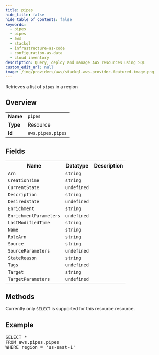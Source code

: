 ```yaml
---
title: pipes
hide_title: false
hide_table_of_contents: false
keywords:
  - pipes
  - pipes
  - aws
  - stackql
  - infrastructure-as-code
  - configuration-as-data
  - cloud inventory
description: Query, deploy and manage AWS resources using SQL
custom_edit_url: null
image: /img/providers/aws/stackql-aws-provider-featured-image.png
---
```

Retrieves a list of <code>pipes</code> in a region

## Overview
<table><tbody>
<tr><td><b>Name</b></td><td><code>pipes</code></td></tr>
<tr><td><b>Type</b></td><td>Resource</td></tr>
<tr><td><b>Id</b></td><td><code>aws.pipes.pipes</code></td></tr>
</tbody></table>

## Fields
<table><tbody>
<tr><th>Name</th><th>Datatype</th><th>Description</th></tr>
<tr><td><code>Arn</code></td><td><code>string</code></td><td></td></tr><tr><td><code>CreationTime</code></td><td><code>string</code></td><td></td></tr><tr><td><code>CurrentState</code></td><td><code>undefined</code></td><td></td></tr><tr><td><code>Description</code></td><td><code>string</code></td><td></td></tr><tr><td><code>DesiredState</code></td><td><code>undefined</code></td><td></td></tr><tr><td><code>Enrichment</code></td><td><code>string</code></td><td></td></tr><tr><td><code>EnrichmentParameters</code></td><td><code>undefined</code></td><td></td></tr><tr><td><code>LastModifiedTime</code></td><td><code>string</code></td><td></td></tr><tr><td><code>Name</code></td><td><code>string</code></td><td></td></tr><tr><td><code>RoleArn</code></td><td><code>string</code></td><td></td></tr><tr><td><code>Source</code></td><td><code>string</code></td><td></td></tr><tr><td><code>SourceParameters</code></td><td><code>undefined</code></td><td></td></tr><tr><td><code>StateReason</code></td><td><code>string</code></td><td></td></tr><tr><td><code>Tags</code></td><td><code>undefined</code></td><td></td></tr><tr><td><code>Target</code></td><td><code>string</code></td><td></td></tr><tr><td><code>TargetParameters</code></td><td><code>undefined</code></td><td></td></tr>
</tbody></table>

## Methods
Currently only <code>SELECT</code> is supported for this resource resource.

## Example
<pre>
SELECT * 
FROM aws.pipes.pipes
WHERE region = 'us-east-1'
</pre>
